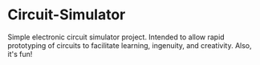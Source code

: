 # Circuit-Simulator
Simple electronic circuit simulator project. Intended to allow rapid prototyping of circuits to facilitate learning, ingenuity, and creativity. Also, it's fun!
